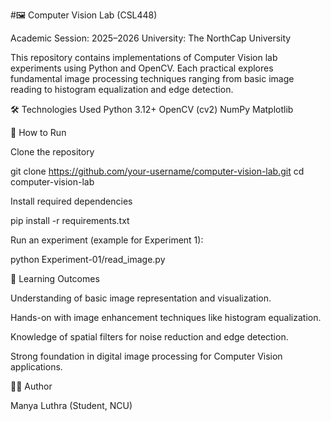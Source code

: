 #🖼️ Computer Vision Lab (CSL448)

Academic Session: 2025–2026
University: The NorthCap University

This repository contains implementations of Computer Vision lab experiments using Python and OpenCV.
Each practical explores fundamental image processing techniques ranging from basic image reading to histogram equalization and edge detection.

🛠️ Technologies Used
Python 3.12+
OpenCV (cv2)
NumPy
Matplotlib


🚀 How to Run

Clone the repository

git clone https://github.com/your-username/computer-vision-lab.git
cd computer-vision-lab


Install required dependencies

pip install -r requirements.txt


Run an experiment (example for Experiment 1):

python Experiment-01/read_image.py

🎯 Learning Outcomes

Understanding of basic image representation and visualization.

Hands-on with image enhancement techniques like histogram equalization.

Knowledge of spatial filters for noise reduction and edge detection.

Strong foundation in digital image processing for Computer Vision applications.

👨‍💻 Author

Manya Luthra (Student, NCU)

